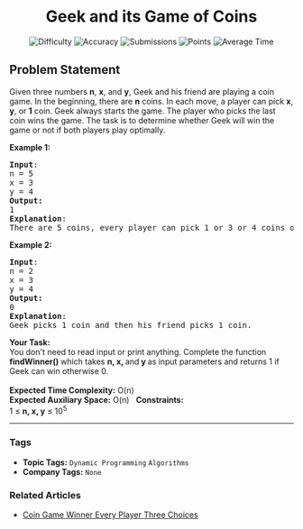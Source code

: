 <h1 align="center">Geek and its Game of Coins</h1>

<p align="center">
  <img alt="Difficulty" title="Difficulty" src="https://custom-icon-badges.demolab.com/badge/Difficulty: Medium-1F222E?style=for-the-badge&logoColor=white&logo=fire"/>
  <img alt="Accuracy" title="Accuracy" src="https://custom-icon-badges.demolab.com/badge/Accuracy: 42.49%25-1F222E?style=for-the-badge&logoColor=white&logo=target"/>
  <img alt="Submissions" title="Submissions" src="https://custom-icon-badges.demolab.com/badge/Submissions: 44K+-1F222E?style=for-the-badge&logoColor=white&logo=repo"/>
  <img alt="Points" title="Points" src="https://custom-icon-badges.demolab.com/badge/Points: 4-1F222E?style=for-the-badge&logoColor=white&logo=award"/>
  <img alt="Average Time" title="Average Time" src="https://custom-icon-badges.demolab.com/badge/Average%20Time: N/A-1F222E?style=for-the-badge&logoColor=white&logo=clock"/>
</p>

## Problem Statement

Given three numbers <b>n</b>, <b>x</b>, and <b>y</b>, Geek and his friend are playing a coin game. In the beginning, there are <b>n</b> coins. In each move, a player can pick <b>x</b>, <b>y</b>, or <b>1</b> coin. Geek always starts the game. The player who picks the last coin wins the game. The task is to determine whether Geek will win the game or not if both players play optimally.

<b>Example 1:</b>

<pre><b>Input</b>: <br>n = 5<br>x = 3<br>y = 4
<b>Output:</b> <br>1
<b>Explanation</b>:<br>There are 5 coins, every player can pick 1 or 3 or 4 coins on his/her turn. Geek can win by picking 3 coins in first chance. Now 2 coins will be left so his friend will pick one coin and now Geek can win by picking the last coin.</pre>

<b>Example 2:</b>
<pre><b>Input</b>:<br>n = 2<br>x = 3<br>y = 4
<b>Output:<br></b>0
<b>Explanation</b>: <br>Geek picks 1 coin and then his friend picks 1 coin.</pre>

<b>Your Task: </b><br>You don't need to read input or print anything. Complete the function <b>findWinner() </b>which takes <b>n</b><b>, x, </b>and<b> y </b>as input parameters and returns 1 if Geek can win otherwise 0.<br><br><b>Expected Time Complexity:</b> O(n)<br><b>Expected Auxiliary Space:</b> O(n)
 
<b>Constraints:</b><br>1 ≤ <b>n, x, y</b> ≤ 10<sup>5</sup>


<hr>

### Tags
- **Topic Tags:** `Dynamic Programming` `Algorithms`
- **Company Tags:** `None`

### Related Articles
- [Coin Game Winner Every Player Three Choices](https://www.geeksforgeeks.org/coin-game-winner-every-player-three-choices/)
